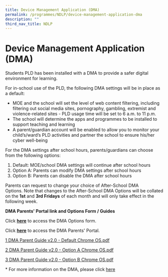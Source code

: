 ```yaml
---
title: Device Management Application (DMA)
permalink: /programmes/NDLP/device-management-application-dma
description: ""
third_nav_title: NDLP
---
```

# **Device Management Application (DMA)**

Students PLD has been installed with a DMA to provide a safer digital environment for learning.

For in-school use of the PLD, the following DMA settings will be in place as a default: 

*   MOE and the school will set the level of web content filtering, including filtering out social media sites, pornography, gambling, extremist and violence-related sites - PLD usage time will be set to 6 a.m. to 11 p.m. 
*   The school will determine the apps and programmes to be installed to support teaching and learning 
*   A parent/guardian account will be enabled to allow you to monitor your child’s/ward’s PLD activities and partner the school to ensure his/her cyber well-being 

For the DMA settings after school hours, parents/guardians can choose from the following options:                    

1.  Default: MOE/school DMA settings will continue after school hours    
2.  Option A: Parents can modify DMA settings after school hours           
3.  Option B: Parents can disable the DMA after school hours

Parents can request to change your choice of After-School DMA Options. Note that changes to the After-School DMA Options will be collated on the **1st** and **3rd Fridays** of each month and will only take effect in the following week.

**DMA Parents' Portal link and Options Form / Guides**

Click **[here](https://form.gov.sg/615ec3b50053b400123ef079)** to access the DMA Options form.  

Click **[here](https://www.mobileguardian.com/)** to access the DMA Parents' Portal.

[1 DMA Parent Guide v2.0 - Default Chrome OS.pdf](/files/1%20DMA%20Parent%20Guide%20v2%20-%20Default%20Chrome%20OS.pdf)

[2 DMA Parent Guide v2.0 - Option A Chrome OS.pdf](/files/2%20DMA%20Parent%20Guide%20v2%20-%20Option%20A%20Chrome%20OS.pdf)

[3 DMA Parent Guide v2.0 - Option B Chrome OS.pdf](/files/3%20DMA%20Parent%20Guide%20v2%20-%20Option%20B%20Chrome%20OS.pdf)

  

\* For more information on the DMA, please click [here](/files/DMA%20Parent%20Engagement%20Slides.pdf)